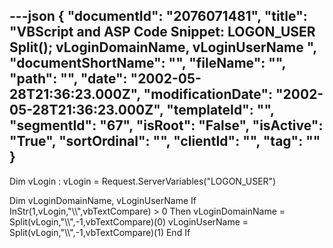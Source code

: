 ---json
{
  "documentId": "2076071481",
  "title": "VBScript and ASP Code Snippet: LOGON_USER Split(); vLoginDomainName, vLoginUserName ",
  "documentShortName": "",
  "fileName": "",
  "path": "",
  "date": "2002-05-28T21:36:23.000Z",
  "modificationDate": "2002-05-28T21:36:23.000Z",
  "templateId": "",
  "segmentId": "67",
  "isRoot": "False",
  "isActive": "True",
  "sortOrdinal": "",
  "clientId": "",
  "tag": ""
}
---

Dim vLogin : vLogin = Request.ServerVariables(&quot;LOGON_USER&quot;)

Dim vLoginDomainName, vLoginUserName
If InStr(1,vLogin,&quot;&bsol;&bsol;&quot;,vbTextCompare) &gt; 0 Then
    vLoginDomainName = Split(vLogin,&quot;&bsol;&bsol;&quot;,-1,vbTextCompare)(0)
    vLoginUserName = Split(vLogin,&quot;&bsol;&bsol;&quot;,-1,vbTextCompare)(1)
End If
